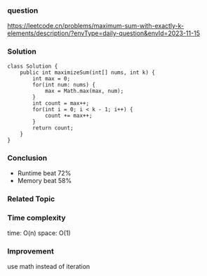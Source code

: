 ### question
https://leetcode.cn/problems/maximum-sum-with-exactly-k-elements/description/?envType=daily-question&envId=2023-11-15

### Solution
```
class Solution {
    public int maximizeSum(int[] nums, int k) {
        int max = 0;
        for(int num: nums) {
            max = Math.max(max, num);
        }
        int count = max++;
        for(int i = 0; i < k - 1; i++) {
            count += max++;
        }
        return count;
    }
}
```
### Conclusion
- Runtime beat 72%
- Memory beat 58%

### Related Topic

### Time complexity
time: O(n)
space: O(1)

### Improvement
use math instead of iteration